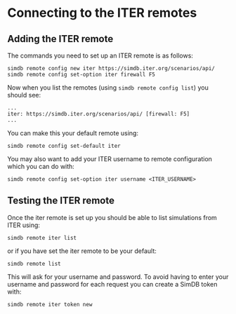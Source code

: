 # Connecting to the ITER remotes

## Adding the ITER remote

The commands you need to set up an ITER remote is as follows:

```shell
simdb remote config new iter https://simdb.iter.org/scenarios/api/
simdb remote config set-option iter firewall F5
```

Now when you list the remotes (using `simdb remote config list`) you should see:

```shell
...                                  
iter: https://simdb.iter.org/scenarios/api/ [firewall: F5]
...
```

You can make this your default remote using:

```shell
simdb remote config set-default iter
```

You may also want to add your ITER username to remote configuration which you can do with:

```shell
simdb remote config set-option iter username <ITER_USERNAME>
```

## Testing the ITER remote

Once the iter remote is set up you should be able to list simulations from ITER using:

```shell
simdb remote iter list
```

or if you have set the iter remote to be your default:

```shell
simdb remote list
```

This will ask for your username and password. To avoid having to enter your username and password
for each request you can create a SimDB token with:

```shell
simdb remote iter token new
```

